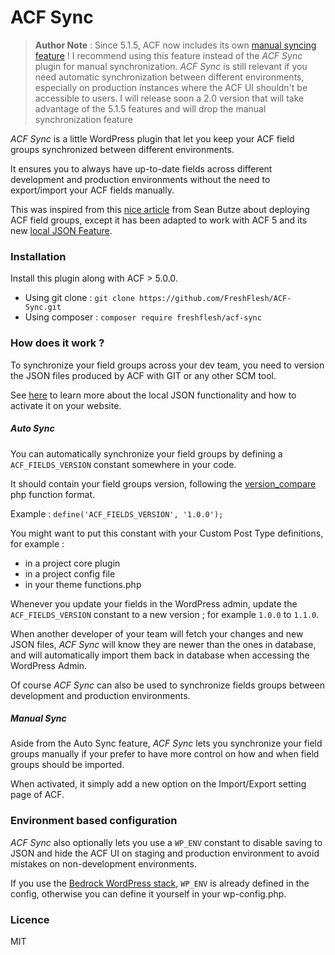 ACF Sync
===============

> **Author Note** : Since 5.1.5, ACF now includes its own [manual syncing feature](http://www.advancedcustomfields.com/blog/acf-pro-v5-1-5-update/) !
> I recommend using this feature instead of the *ACF Sync* plugin for manual synchronization.
> *ACF Sync* is still relevant if you need automatic synchronization between different environments, especially on production instances where the ACF UI shouldn't be accessible to users.
> I will release soon a 2.0 version that will take advantage of the 5.1.5 features and will drop the manual synchronization feature

*ACF Sync* is a little WordPress plugin that let you keep your ACF field groups synchronized between different environments.

It ensures you to always have up-to-date fields across different development and production environments without the need to export/import your ACF fields manually.

This was inspired from this [nice article](http://seanbutze.com/automated-exporting-for-advanced-custom-fields/) from Sean Butze about deploying ACF field groups, except it has been adapted to work with ACF 5 and its new [local JSON Feature](http://www.advancedcustomfields.com/resources/local-json/).


### Installation

Install this plugin along with ACF > 5.0.0.

- Using git clone : `git clone https://github.com/FreshFlesh/ACF-Sync.git`
- Using composer : `composer require freshflesh/acf-sync`



### How does it work ?

To synchronize your field groups across your dev team, you need to version the JSON files produced by ACF with GIT or any other SCM tool.

See [here](http://www.advancedcustomfields.com/resources/local-json/) to learn more about the local JSON functionality and how to activate it on your website.

##### Auto Sync

You can automatically synchronize your field groups by defining a `ACF_FIELDS_VERSION` constant somewhere in your code.

It should contain your field groups version, following the [version_compare](http://php.net/manual/en/function.version-compare.php) php function format.

Example : `define('ACF_FIELDS_VERSION', '1.0.0');`

You might want to put this constant with your Custom Post Type definitions, for example : 
 - in a project core plugin
 - in a project config file
 - in your theme functions.php

Whenever you update your fields in the WordPress admin, update the `ACF_FIELDS_VERSION` constant to a new version ; for example `1.0.0` to `1.1.0`.

When another developer of your team will fetch your changes and new JSON files, *ACF Sync* will know they are newer than the ones in database, and will automatically import them back in database when accessing the WordPress Admin.

Of course *ACF Sync* can also be used to synchronize fields groups between development and production environments.


##### Manual Sync

Aside from the Auto Sync feature, *ACF Sync* lets you synchronize your field groups manually if your prefer to have more control on how and when field groups should be imported.

When activated, it simply add a new option on the Import/Export setting page of ACF.


### Environment based configuration

*ACF Sync* also optionally lets you use a `WP_ENV` constant to disable saving to JSON and hide the ACF UI on staging and production environment to avoid mistakes on non-development environments.

If you use the [Bedrock WordPress stack](http://roots.io/wordpress-stack/), `WP_ENV` is already defined in the config, otherwise you can define it yourself in your wp-config.php.


### Licence

MIT
